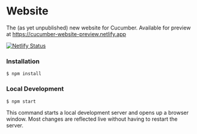 # Website

The (as yet unpublished) new website for Cucumber. Available for preview at https://cucumber-website-preview.netlify.app

[![Netlify Status](https://api.netlify.com/api/v1/badges/d1d528ae-1cba-4fe0-9c66-38a904c3a04b/deploy-status)](https://app.netlify.com/sites/cucumber-website-preview/deploys)

### Installation

```
$ npm install
```

### Local Development

```
$ npm start
```

This command starts a local development server and opens up a browser window. Most changes are reflected live without having to restart the server.
